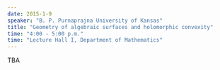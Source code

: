 ```yaml
---
date: 2015-1-9
speaker: "B. P. Purnaprajna University of Kansas"
title: "Geometry of algebraic surfaces and holomorphic convexity"
time: "4:00 - 5:00 p.m." 
time: "Lecture Hall I, Department of Mathematics"
---
```

TBA
